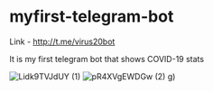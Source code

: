 
# myfirst-telegram-bot

Link - http://t.me/virus20bot

It is my first telegram bot that shows COVID-19 stats

![Lidk9TVJdUY (1)](https://user-images.githubusercontent.com/56756554/88921881-ef8a9780-d277-11ea-9109-702f291bfd2e.jpg)
![pR4XVgEWDGw (2)](https://user-images.githubusercontent.com/56756554/88922286-940cd980-d278-11ea-9a52-733e6f516c6c.jpg)
g)

